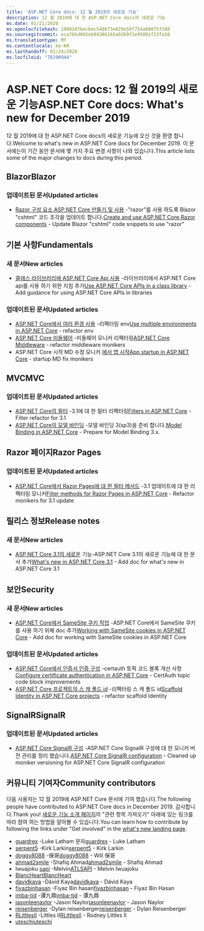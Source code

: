 ```yaml
---
title: 'ASP.NET Core docs: 12 월 2019의 새로운 기능'
description: 12 월 2019에 대 한 ASP.NET Core docs의 새로운 기능
ms.date: 01/21/2020
ms.openlocfilehash: 19083d7bec6ec548673e829e50f754a08075f380
ms.sourcegitcommit: eca76bd065eb94386165a0269f1e95092f23fa58
ms.translationtype: MT
ms.contentlocale: ko-KR
ms.lasthandoff: 01/24/2020
ms.locfileid: "78290944"
---
```

# <a name="aspnet-core-docs-whats-new-for-december-2019"></a><span data-ttu-id="eeef3-103">ASP.NET Core docs: 12 월 2019의 새로운 기능</span><span class="sxs-lookup"><span data-stu-id="eeef3-103">ASP.NET Core docs: What's new for December 2019</span></span>

<span data-ttu-id="eeef3-104">12 월 2019에 대 한 ASP.NET Core docs의 새로운 기능에 오신 것을 환영 합니다.</span><span class="sxs-lookup"><span data-stu-id="eeef3-104">Welcome to what's new in ASP.NET Core docs for December 2019.</span></span> <span data-ttu-id="eeef3-105">이 문서에는이 기간 동안 문서에 몇 가지 주요 변경 사항이 나와 있습니다.</span><span class="sxs-lookup"><span data-stu-id="eeef3-105">This article lists some of the major changes to docs during this period.</span></span>

## <a name="blazor"></a><span data-ttu-id="eeef3-106">Blazor</span><span class="sxs-lookup"><span data-stu-id="eeef3-106">Blazor</span></span>

### <a name="updated-articles"></a><span data-ttu-id="eeef3-107">업데이트된 문서</span><span class="sxs-lookup"><span data-stu-id="eeef3-107">Updated articles</span></span>

- <span data-ttu-id="eeef3-108">[Razor 구성 요소 ASP.NET Core 만들기 및 사용](../blazor/components.md) -"razor"를 사용 하도록 Blazor "cshtml" 코드 조각을 업데이트 합니다.</span><span class="sxs-lookup"><span data-stu-id="eeef3-108">[Create and use ASP.NET Core Razor components](../blazor/components.md) - Update Blazor "cshtml" code snippets to use "razor"</span></span>

## <a name="fundamentals"></a><span data-ttu-id="eeef3-109">기본 사항</span><span class="sxs-lookup"><span data-stu-id="eeef3-109">Fundamentals</span></span>

### <a name="new-articles"></a><span data-ttu-id="eeef3-110">새 문서</span><span class="sxs-lookup"><span data-stu-id="eeef3-110">New articles</span></span>

- <span data-ttu-id="eeef3-111">[클래스 라이브러리에 ASP.NET Core Api 사용](../fundamentals/target-aspnetcore.md) -라이브러리에서 ASP.NET Core api를 사용 하기 위한 지침 추가</span><span class="sxs-lookup"><span data-stu-id="eeef3-111">[Use ASP.NET Core APIs in a class library](../fundamentals/target-aspnetcore.md) - Add guidance for using ASP.NET Core APIs in libraries</span></span>

### <a name="updated-articles"></a><span data-ttu-id="eeef3-112">업데이트된 문서</span><span class="sxs-lookup"><span data-stu-id="eeef3-112">Updated articles</span></span>

- <span data-ttu-id="eeef3-113">[ASP.NET Core에서 여러 환경 사용](../fundamentals/environments.md) -리팩터링 env</span><span class="sxs-lookup"><span data-stu-id="eeef3-113">[Use multiple environments in ASP.NET Core](../fundamentals/environments.md) - refactor env</span></span>
- <span data-ttu-id="eeef3-114">[ASP.NET Core 미들웨어](../fundamentals/middleware/index.md) -미들웨어 모니커 리팩터링</span><span class="sxs-lookup"><span data-stu-id="eeef3-114">[ASP.NET Core Middleware](../fundamentals/middleware/index.md) - refactor middleware monikers</span></span>
- <span data-ttu-id="eeef3-115">ASP.NET Core 시작 MD 수정 모니커 [에서 앱 시작](../fundamentals/startup.md)</span><span class="sxs-lookup"><span data-stu-id="eeef3-115">[App startup in ASP.NET Core](../fundamentals/startup.md) - startup MD fix monikers</span></span>

## <a name="mvc"></a><span data-ttu-id="eeef3-116">MVC</span><span class="sxs-lookup"><span data-stu-id="eeef3-116">MVC</span></span>

### <a name="updated-articles"></a><span data-ttu-id="eeef3-117">업데이트된 문서</span><span class="sxs-lookup"><span data-stu-id="eeef3-117">Updated articles</span></span>

- <span data-ttu-id="eeef3-118">[ASP.NET Core의 필터](../mvc/controllers/filters.md) -3.1에 대 한 필터 리팩터링</span><span class="sxs-lookup"><span data-stu-id="eeef3-118">[Filters in ASP.NET Core](../mvc/controllers/filters.md) - Filter refactor for 3.1</span></span>
- <span data-ttu-id="eeef3-119">[ASP.NET Core의 모델 바인딩](../mvc/models/model-binding.md) -모델 바인딩 3(sp3)을 준비 합니다.</span><span class="sxs-lookup"><span data-stu-id="eeef3-119">[Model Binding in ASP.NET Core](../mvc/models/model-binding.md) - Prepare for Model Binding 3.x.</span></span>

## <a name="razor-pages"></a><span data-ttu-id="eeef3-120">Razor 페이지</span><span class="sxs-lookup"><span data-stu-id="eeef3-120">Razor Pages</span></span>

### <a name="updated-articles"></a><span data-ttu-id="eeef3-121">업데이트된 문서</span><span class="sxs-lookup"><span data-stu-id="eeef3-121">Updated articles</span></span>

- <span data-ttu-id="eeef3-122">[ASP.NET Core에서 Razor Pages에 대 한 필터 메서드](../razor-pages/filter.md) -3.1 업데이트에 대 한 리팩터링 모니커</span><span class="sxs-lookup"><span data-stu-id="eeef3-122">[Filter methods for Razor Pages in ASP.NET Core](../razor-pages/filter.md) - Refactor monikers for 3.1 update</span></span>

## <a name="release-notes"></a><span data-ttu-id="eeef3-123">릴리스 정보</span><span class="sxs-lookup"><span data-stu-id="eeef3-123">Release notes</span></span>

### <a name="new-articles"></a><span data-ttu-id="eeef3-124">새 문서</span><span class="sxs-lookup"><span data-stu-id="eeef3-124">New articles</span></span>

- <span data-ttu-id="eeef3-125">[ASP.NET Core 3.1의 새로운](../release-notes/aspnetcore-3.1.md) 기능-ASP.NET Core 3.1의 새로운 기능에 대 한 문서 추가</span><span class="sxs-lookup"><span data-stu-id="eeef3-125">[What's new in ASP.NET Core 3.1](../release-notes/aspnetcore-3.1.md) - Add doc for what's new in ASP.NET Core 3.1</span></span>

## <a name="security"></a><span data-ttu-id="eeef3-126">보안</span><span class="sxs-lookup"><span data-stu-id="eeef3-126">Security</span></span>

### <a name="new-articles"></a><span data-ttu-id="eeef3-127">새 문서</span><span class="sxs-lookup"><span data-stu-id="eeef3-127">New articles</span></span>

- <span data-ttu-id="eeef3-128">[ASP.NET Core에서 SameSite 쿠키 작업](../security/samesite.md) -ASP.NET Core에서 SameSite 쿠키를 사용 하기 위해 doc 추가</span><span class="sxs-lookup"><span data-stu-id="eeef3-128">[Working with SameSite cookies in ASP.NET Core](../security/samesite.md) - Add doc for working with SameSite cookies in ASP.NET Core</span></span>

### <a name="updated-articles"></a><span data-ttu-id="eeef3-129">업데이트된 문서</span><span class="sxs-lookup"><span data-stu-id="eeef3-129">Updated articles</span></span>

- <span data-ttu-id="eeef3-130">[ASP.NET Core에서 인증서 인증 구성](../security/authentication/certauth.md) -certauth 토픽 코드 블록 개선 사항</span><span class="sxs-lookup"><span data-stu-id="eeef3-130">[Configure certificate authentication in ASP.NET Core](../security/authentication/certauth.md) - CertAuth topic code block improvements</span></span>
- <span data-ttu-id="eeef3-131">[ASP.NET Core 프로젝트의 스 캐 폴드 id](../security/authentication/scaffold-identity.md) -리팩터링 스 캐 폴드 id</span><span class="sxs-lookup"><span data-stu-id="eeef3-131">[Scaffold Identity in ASP.NET Core projects](../security/authentication/scaffold-identity.md) - refactor scaffold Identity</span></span>

## <a name="signalr"></a><span data-ttu-id="eeef3-132">SignalR</span><span class="sxs-lookup"><span data-stu-id="eeef3-132">SignalR</span></span>

### <a name="updated-articles"></a><span data-ttu-id="eeef3-133">업데이트된 문서</span><span class="sxs-lookup"><span data-stu-id="eeef3-133">Updated articles</span></span>

- <span data-ttu-id="eeef3-134">[ASP.NET Core SignalR 구성](../signalr/configuration.md) -ASP.NET Core SignalR 구성에 대 한 모니커 버전 관리를 정리 했습니다.</span><span class="sxs-lookup"><span data-stu-id="eeef3-134">[ASP.NET Core SignalR configuration](../signalr/configuration.md) - Cleaned up moniker versioning for ASP.NET Core SignalR configuration</span></span>

## <a name="community-contributors"></a><span data-ttu-id="eeef3-135">커뮤니티 기여자</span><span class="sxs-lookup"><span data-stu-id="eeef3-135">Community contributors</span></span>

<span data-ttu-id="eeef3-136">다음 사용자는 12 월 2019에 ASP.NET Core 문서에 기여 했습니다.</span><span class="sxs-lookup"><span data-stu-id="eeef3-136">The following people have contributed to ASP.NET Core docs in December 2019.</span></span> <span data-ttu-id="eeef3-137">감사합니다.</span><span class="sxs-lookup"><span data-stu-id="eeef3-137">Thank you!</span></span> <span data-ttu-id="eeef3-138">[새로운 기능 소개 페이지](index.yml)의 "관련 항목 가져오기" 아래에 있는 링크를 따라 참여 하는 방법을 알아볼 수 있습니다.</span><span class="sxs-lookup"><span data-stu-id="eeef3-138">You can learn how to contribute by following the links under "Get involved" in the [what's new landing page](index.yml).</span></span>

- <span data-ttu-id="eeef3-139">[guardrex](https://github.com/guardrex) -Luke Latham 문자</span><span class="sxs-lookup"><span data-stu-id="eeef3-139">[guardrex](https://github.com/guardrex) - Luke Latham</span></span>
- <span data-ttu-id="eeef3-140">[serpent5](https://github.com/serpent5) -Kirk Larkin</span><span class="sxs-lookup"><span data-stu-id="eeef3-140">[serpent5](https://github.com/serpent5) - Kirk Larkin</span></span>
- <span data-ttu-id="eeef3-141">[doggy8088](https://github.com/doggy8088) -保哥</span><span class="sxs-lookup"><span data-stu-id="eeef3-141">[doggy8088](https://github.com/doggy8088) - Will 保哥</span></span>
- <span data-ttu-id="eeef3-142">[ahmad2smile](https://github.com/ahmad2smile) -Shafiq Ahmad</span><span class="sxs-lookup"><span data-stu-id="eeef3-142">[ahmad2smile](https://github.com/ahmad2smile) - Shafiq Ahmad</span></span>
- <span data-ttu-id="eeef3-143">Iwuajoku [sapi](https://github.com/ATLSAPI) -Melvin</span><span class="sxs-lookup"><span data-stu-id="eeef3-143">[ATLSAPI](https://github.com/ATLSAPI) - Melvin Iwuajoku</span></span>
- [<span data-ttu-id="eeef3-144">BlancHeart</span><span class="sxs-lookup"><span data-stu-id="eeef3-144">BlancHeart</span></span>](https://github.com/BlancHeart) 
- <span data-ttu-id="eeef3-145">[davidkaya](https://github.com/davidkaya) -Dávid Kaya</span><span class="sxs-lookup"><span data-stu-id="eeef3-145">[davidkaya](https://github.com/davidkaya) - Dávid Kaya</span></span>
- <span data-ttu-id="eeef3-146">[fiyazbinhasan](https://github.com/fiyazbinhasan) -Fiyaz Bin hasan</span><span class="sxs-lookup"><span data-stu-id="eeef3-146">[fiyazbinhasan](https://github.com/fiyazbinhasan) - Fiyaz Bin Hasan</span></span>
- <span data-ttu-id="eeef3-147">[imba-tjd](https://github.com/imba-tjd) -谭九鼎</span><span class="sxs-lookup"><span data-stu-id="eeef3-147">[imba-tjd](https://github.com/imba-tjd) - 谭九鼎</span></span>
- <span data-ttu-id="eeef3-148">[jasonleenaylor](https://github.com/jasonleenaylor) -Jason Naylor</span><span class="sxs-lookup"><span data-stu-id="eeef3-148">[jasonleenaylor](https://github.com/jasonleenaylor) - Jason Naylor</span></span>
- <span data-ttu-id="eeef3-149">[reisenberger](https://github.com/reisenberger) -Dylan reisenberger</span><span class="sxs-lookup"><span data-stu-id="eeef3-149">[reisenberger](https://github.com/reisenberger) - Dylan Reisenberger</span></span>
- <span data-ttu-id="eeef3-150">[RLittlesII](https://github.com/RLittlesII) -Littles II</span><span class="sxs-lookup"><span data-stu-id="eeef3-150">[RLittlesII](https://github.com/RLittlesII) - Rodney Littles II</span></span>
- [<span data-ttu-id="eeef3-151">uteschj</span><span class="sxs-lookup"><span data-stu-id="eeef3-151">uteschj</span></span>](https://github.com/uteschj) 
